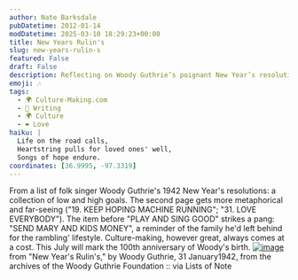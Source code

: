 ```yaml
---
author: Nate Barksdale
pubDatetime: 2012-01-14
modDatetime: 2025-03-10 18:29:23+00:00
title: New Years Rulin's
slug: new-years-rulin-s
featured: False
draft: False
description: Reflecting on Woody Guthrie’s poignant New Year’s resolutions reveals the bittersweet trade-offs of artistic pursuit. "SEND MARY AND KIDS MONEY" serves as a powerful reminder of the familial sacrifices behind the music and culture he created.
emoji: 🎶
tags:
  - 🌍 Culture-Making.com
  - 📝 Writing
  - 🌍 Culture
  - ❤️ Love
haiku: |
  Life on the road calls,  
  Heartstring pulls for loved ones' well,  
  Songs of hope endure.
coordinates: [36.9995, -97.3319]
---
```


From a list of folk singer Woody Guthrie's 1942 New Year's resolutions: a collection of low and high goals. The second page gets more metaphorical and far-seeing ("19\. KEEP HOPING MACHINE RUNNING"; "31\. LOVE EVERYBODY"). The item before "PLAY AND SING GOOD" strikes a pang: "SEND MARY AND KIDS MONEY", a reminder of the family he'd left behind for the rambling' lifestyle. Culture-making, however great, always comes at a cost. This July will mark the 100th anniversary of Woody's birth.
[![image](http://www.culture-making.com/media/guthrie.jpg)]()
from "New Year's Rulin's," by Woody Guthrie, 31 January1942, from the archives of the Woody Guthrie Foundation :: via Lists of Note
